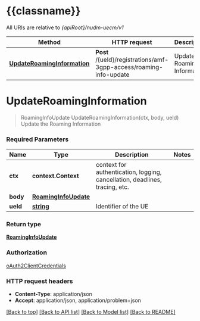 # {{classname}}

All URIs are relative to *{apiRoot}/nudm-uecm/v1*

Method | HTTP request | Description
------------- | ------------- | -------------
[**UpdateRoamingInformation**](RoamingInformationUpdateApi.md#UpdateRoamingInformation) | **Post** /{ueId}/registrations/amf-3gpp-access/roaming-info-update | Update the Roaming Information

# **UpdateRoamingInformation**
> RoamingInfoUpdate UpdateRoamingInformation(ctx, body, ueId)
Update the Roaming Information

### Required Parameters

Name | Type | Description  | Notes
------------- | ------------- | ------------- | -------------
 **ctx** | **context.Context** | context for authentication, logging, cancellation, deadlines, tracing, etc.
  **body** | [**RoamingInfoUpdate**](RoamingInfoUpdate.md)|  | 
  **ueId** | [**string**](.md)| Identifier of the UE | 

### Return type

[**RoamingInfoUpdate**](RoamingInfoUpdate.md)

### Authorization

[oAuth2ClientCredentials](../README.md#oAuth2ClientCredentials)

### HTTP request headers

 - **Content-Type**: application/json
 - **Accept**: application/json, application/problem+json

[[Back to top]](#) [[Back to API list]](../README.md#documentation-for-api-endpoints) [[Back to Model list]](../README.md#documentation-for-models) [[Back to README]](../README.md)

